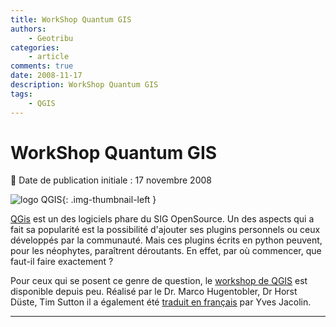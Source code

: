 ```yaml
---
title: WorkShop Quantum GIS
authors:
    - Geotribu
categories:
    - article
comments: true
date: 2008-11-17
description: WorkShop Quantum GIS
tags:
    - QGIS
---
```


# WorkShop Quantum GIS

:calendar: Date de publication initiale : 17 novembre 2008

![logo QGIS](https://cdn.geotribu.fr/img/logos-icones/logiciels_librairies/qgis.png "logo QGIS"){: .img-thumbnail-left }

[QGis](https://www.qgis.org/) est un des logiciels phare du SIG OpenSource. Un des aspects qui a fait sa popularité est la possibilité d'ajouter ses plugins personnels ou ceux développés par la communauté. Mais ces plugins écrits en python peuvent, pour les néophytes, paraîtrent déroutants. En effet, par où commencer, que faut-il faire exactement ?

Pour ceux qui se posent ce genre de question, le [workshop de QGIS](http://softlibre.gloobe.org/lib/exe/fetch.php/qgis/workshop/qgis_plugins_fr.tar.gz?id=qgis%3Aworkshop%3Aplugin&cache=cache) est disponible depuis peu. Réalisé par le Dr. Marco Hugentobler, Dr Horst Düste, Tim Sutton il a également été [traduit en français](http://softlibre.gloobe.org/doku.php/qgis/workshop/plugin) par Yves Jacolin.

----

<!-- geotribu:authors-block -->
